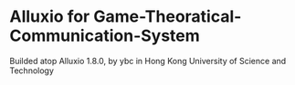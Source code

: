 Alluxio for Game-Theoratical-Communication-System
=======

Builded atop Alluxio 1.8.0, by ybc in Hong Kong University of Science and Technology
